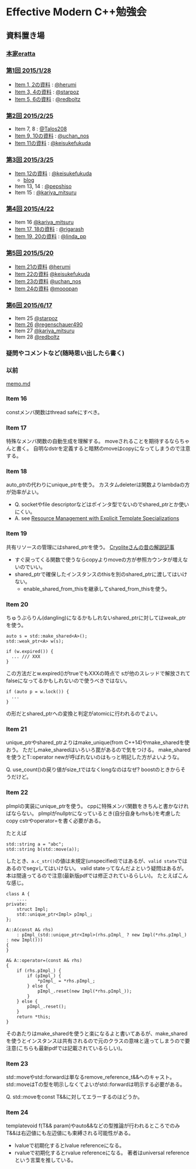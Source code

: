 # Effective Modern C++勉強会


## 資料置き場

### [本家eratta](http://www.aristeia.com/BookErrata/emc++-errata.html)

### [第1回 2015/1/28](https://atnd.org/events/60511)

* [Item 1, 2の資料](http://www.slideshare.net/herumi/template-44013078) : [@herumi](https://twitter.com/herumi)
* [Item 3, 4の資料](http://www.slideshare.net/starpos/effective-modern-c-1-item34) : [@starpoz](https://twitter.com/starpoz)
* [Item 5, 6の資料](http://www.slideshare.net/taka111/emcpp0506) : [@redboltz](https://twitter.com/redboltz)

### [第2回 2015/2/25](https://atnd.org/events/62014)

* Item 7, 8 : [@Talos208](https://twitter.com/Talos208)
* [Item 9, 10の資料](http://www.slideshare.net/uchan_nos/effective-modern-c-2pptx) : [@uchan_nos](https://twitter.com/uchan_nos)
* [Item 11の資料](http://www.slideshare.net/KeisukeFukuda/effective-modern-c2-item1011) : [@keisukefukuda](https://twitter.com/keisukefukuda)

### [第3回 2015/3/25](https://atnd.org/events/63259)

* [Item 12の資料](http://www.slideshare.net/KeisukeFukuda/effective-modern-c-3) : [@keisukefukuda](https://twitter.com/keisukefukuda)
    - [blog](http://freak-da.hatenablog.com/entries/2015/03/26)
* Item 13, 14 : [@pepshiso](https://twitter.com/pepshiso)
* Item 15 : [@kariya_mitsuru](https://twitter.com/kariya_mitsuru)

### [第4回 2015/4/22](https://atnd.org/events/64371)

* Item 16 [@kariya_mitsuru](https://twitter.com/kariya_mitsuru)
* [Item 17, 18の資料](http://www.slideshare.net/rigarash/effective-modern-c4-item-17-18) : [@rigarash](https://twitter.com/rigarash)
* [Item 19, 20の資料](https://speakerdeck.com/rhysd/effective-modern-c-plus-plus-item19-item20) : [@linda_pp](https://twitter.com/linda_pp)

### [第5回 2015/5/20](https://atnd.org/events/65442)

* [Item 21の資料](http://www.slideshare.net/herumi/emcjp-item21) [@herumi](https://twitter.com/herumi)
* [Item 22の資料](http://www.slideshare.net/KeisukeFukuda/effective-modern-c-item-22) [@keisukefukuda](https://twitter.com/keisukefukuda)
* [Item 23の資料](http://www.slideshare.net/uchan_nos/effective-modern-c-5) [@uchan_nos](https://twitter.com/uchan_nos)
* [Item 24の資料](http://www.slideshare.net/mooopan/emc24) [@mooopan](https://twitter.com/mooopan)

### [第6回 2015/6/17](https://atnd.org/events/66415)

* Item 25 [@starpoz](https://twitter.com/starpoz)
* [Item 26](http://www.slideshare.net/barfoo102/emc-26) [@regenschauer490](https://twitter.com/regenschauer490)
* Item 27 [@kariya_mitsuru](https://twitter.com/kariya_mitsuru)
* Item 28 [@redboltz](https://twitter.com/redboltz)

### 疑問やコメントなど(随時思い出したら書く)

### 以前

[memo.md](memo.md)

### Item 16
constメンバ関数はthread safeにすべき。

### Item 17
特殊なメンバ関数の自動生成を理解する。
moveされることを期待するならちゃんと書く。
自明なdstrを定義すると暗黙のmoveはcopyになってしまうので注意する。
### Item 18
auto_ptrの代わりにunique_ptrを使う。
カスタムdeleterは関数よりlambdaの方が効率がよい。

* Q. socketやfile descriptorなどはポインタ型でないのでshared_ptrとか使いにくい。
* A. see [Resource Management with Explicit Template Specializations](http://accu.org/index.php/journals/2086)

### Item 19
共有リソースの管理にはshared_ptrを使う。
[Cryoliteさんの昔の解説記事](http://d.hatena.ne.jp/Cryolite/20060108)
* すぐ戻ってくる関数で使うならcopyよりmoveの方が参照カウンタが増えないのでいい。
* shared_ptrで確保したインスタンスのthisを別のshared_ptrに渡してはいけない。
    - enable_shared_from_thisを継承してshared_from_thisを使う。
### Item 20
ちゅうぶらりん(dangling)になるかもしれないshared_ptrに対してはweak_ptrを使う。

```
auto s = std::make_shared<A>();
std::weak_ptr<A> w(s);

if (w.expired()) {
  ... /// XXX
}
```
この方法だとw.expired()がtrueでもXXXの時点で
sが他のスレッドで解放されてfalseになってるかもしれないので使うべきではない。

```
if (auto p = w.lock()) {
  ...
}
```
の形だとshared_ptrへの変換と判定がatomicに行われるのでよい。

### Item 21

unique_ptrやshared_ptrよりはmake_unique(from C++14)やmake_sharedを使おう。
ただしmake_sharedはいろいろ罠があるので気をつける。
make_shared<T>を使うとT::operator newが呼ばれないのはもっと明記した方がよいような。

Q. use_count()の戻り値がsize_tではなくlongなのはなぜ? boostのときからそうだけど。

### Item 22
pImplの実装にunique_ptrを使う。
cppに特殊メンバ関数をきちんと書かなければならない。
pImplがnullptrになっているとき(自分自身もrhsも)を考慮したcopy cstrやoperator=を書く必要がある。

たとえば
```
std::string a = "abc";
std::string b(std::move(a));
```
したとき、`a.c_str()`の値は未規定(unspecified)ではあるが、`valid state`ではあるのでsegvしてはいけない。
valid stateってなんだよという疑問はあるが。
本は間違ってるので注意(最新版pdfでは修正されているらしい)。
たとえばこんな感じ。
```
class A {
    ....
private:
    struct Impl;
    std::unique_ptr<Impl> pImpl_;
};

A::A(const A& rhs)
    : pImpl_(std::unique_ptr<Impl>(rhs.pImpl_ ? new Impl(*rhs.pImpl_) : new Impl()))
{
}

A& A::operator=(const A& rhs)
{
    if (rhs.pImpl_) {
        if (pImpl_) {
            *pImpl_ = *rhs.pImpl_;
        } else {
            pImpl_.reset(new Impl(*rhs.pImpl_));
        }
    } else {
        pImpl_.reset();
    }
    return *this;
}
```
そのあたりはmake_sharedを使うと楽になるよと書いてあるが、make_sharedを使うとインスタンスは共有されるので元のクラスの意味と違ってしまうので要注意(こちらも最新pdfでは記載されているらしい)。

### Item 23

std::moveやstd::forwardは単なるremove_reference_t<T>&&へのキャスト。
std::moveはTの型を明示しなくてよいがstd::forwardは明示する必要がある。

Q. std::moveをconst T&&に対してエラーするのはどうか。

### Item 24
template<class T>void f(T&& param)やauto&&などの型推論が行われるところでのみ
T&&は右辺値にも左辺値にも束縛される可能性がある。
* lvalueで初期化するとlvalue referenceになる。
* rvalueで初期化するとrvalue referenceになる。
著者はuniversal referenceという言葉を推している。
